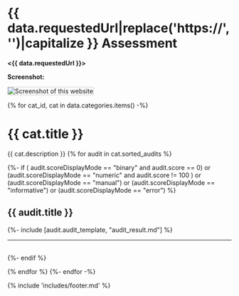 <style>
img { max-width:500px; height: auto; max-height: 500px; min-width:10px; min-height:10px; }
img,iframe {border: 1px solid #ccc;}
a { color: blue; }
pre code { font: 9px; }
pre { font: inherit; word-wrap: break-word; background: none; border: none; }
.force-thumbnail { width: 150px; }
.force-thumbnail img { height: auto; }
</style>

# {{ data.requestedUrl|replace('https://', '')|capitalize }} Assessment

__<{{ data.requestedUrl }}>__

__Screenshot:__

![Screenshot of this website](assets/screenshot.png)

{% for cat_id, cat in data.categories.items() -%}
# {{ cat.title }}
{{ cat.description }}
{% for audit in cat.sorted_audits %}

{%- if ( audit.scoreDisplayMode == "binary" and audit.score == 0) or
        (audit.scoreDisplayMode == "numeric" and audit.score != 100 ) or
        (audit.scoreDisplayMode == "manual") or
        (audit.scoreDisplayMode == "informative") or
        (audit.scoreDisplayMode == "error")
%}
## {{ audit.title }}
{%- include [audit.audit_template, "audit_result.md"] %}
<hr>
<br>
{%- endif %}

{% endfor %}
{%- endfor -%}

{% include 'includes/footer.md' %}
